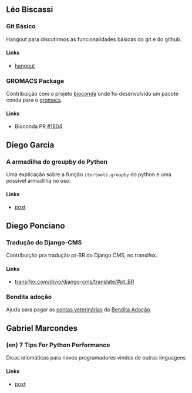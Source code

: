 ## Léo Biscassi
### Git Básico
Hangout para discutirmos as funcionalidades básicas do git e do github.
#### Links
* [hangout](https://plus.google.com/events/cn9sqr79dfotngr5acrjc1a2jcs)

### GROMACS Package
Contribuição com o projeto [bioconda](https://github.com/bioconda/bioconda-recipes) onde foi desenvolvido um pacote conda para o [gromacs](http://www.gromacs.org/).
#### Links
* Bioconda PR [#1804](https://github.com/bioconda/bioconda-recipes/pull/1804)

## Diego Garcia
### A armadilha do groupby do Python
Uma explicação sobre a função `itertools.groupby` do python e uma possível armadilha no uso.
#### Links
* [post](http://www.diego-garcia.info/2016/06/24/a-armadilha-do-groupby-do-python/)

## Diego Ponciano
### Tradução do Django-CMS
Contribuição pra tradução pt-BR do Django CMS, no transifex.
#### Links
* [transifex.com/divio/django-cms/translate/#pt_BR](https://www.transifex.com/divio/django-cms/translate/#pt_BR)  

### Bendita adoção
Ajuda para pagar as [contas veterinárias](https://www.vakinha.com.br/vaquinha/ajuda-para-pagar-as-contas-veterinarias-da-bendita-adocao) da [Bendita Adoção](https://www.facebook.com/benditaadocao/).

## Gabriel Marcondes
### (en) 7 Tips For Python Performance
Dicas idiomáticas para novos programadores vindos de outras linguagens
#### Links
* [post](https://www.packtpub.com/books/content/7-tips-python-performance)
